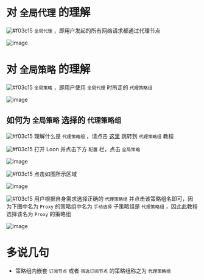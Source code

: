 # 对 `全局代理` 的理解

![#f03c15](https://placehold.it/15/f03c15/000000?text=+) `全局代理` ，即用户发起的所有网络请求都通过代理节点

![image](https://raw.githubusercontent.com/TiyNa/LoonManualimg/main/Plus/ALL_PROXY.jpg)

# 对 `全局策略` 的理解

![#f03c15](https://placehold.it/15/f03c15/000000?text=+) `全局策略` ，即用户使用 `全局代理` 时所走的 `代理策略组`

![image](https://raw.githubusercontent.com/TiyNa/LoonManualimg/main/Plus/Global_Group_1.jpg)

## 如何为 `全局策略` 选择的 `代理策略组`

![#f03c15](https://placehold.it/15/f03c15/000000?text=+) 理解什么是 `代理策略组` ，请点击 [这里](https://github.com/TiyNa/LoonManual/blob/main/Plus/Default_Proxy.md) 跳转到 `代理策略组` 教程

![#f03c15](https://placehold.it/15/f03c15/000000?text=+) 打开 Loon 并点击下方 `配置` 栏，点击 `全局策略`

![image](https://raw.githubusercontent.com/TiyNa/LoonManualimg/main/Plus/Global_Group.jpg)

![#f03c15](https://placehold.it/15/f03c15/000000?text=+) 点击如图所示区域

![image](https://raw.githubusercontent.com/TiyNa/LoonManualimg/main/Plus/Default_Proxy_1.jpg)

![#f03c15](https://placehold.it/15/f03c15/000000?text=+) 用户根据自身需求选择正确的 `代理策略组` 并点击该策略组名即可，因为下图中名为 `Proxy` 的策略组中名为 `手动选择` 子策略组是 `代理策略组` ，因此此教程选择该名为 `Proxy` 的策略组

![image](https://raw.githubusercontent.com/TiyNa/LoonManualimg/main/Plus/Default_Proxy_2.jpg)

# 多说几句

- 策略组内嵌套 `订阅节点` 或者 `筛选订阅节点` 的策略组称之为 `代理策略组`
